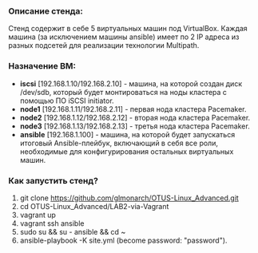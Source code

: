 ### Описание стенда:

Стенд содержит в себе 5 виртуальных машин под VirtualBox. Каждая машина (за исключением машины ansible) имеет по 2 IP адреса из разных подсетей для реализации технологии Multipath. 

### Назначение ВМ:

* **iscsi** [192.168.1.10/192.168.2.10] - машина, на которой создан диск /dev/sdb, который будет монтироваться на ноды кластера с помощью ПО iSCSI initiator.
* **node1** [192.168.1.11/192.168.2.11] - первая нода кластера Pacemaker.
* **node2** [192.168.1.12/192.168.2.12] - вторая нода кластера Pacemaker.
* **node3** [192.168.1.13/192.168.2.13] - третья нода кластера Pacemaker.
* **ansible** [192.168.1.100] - машина, на которой будет запускаться итоговый Ansible-плейбук, включающий в себя все роли, необходимые для конфигурирования остальных виртуальных машин.

### Как запустить стенд?

1. git clone https://github.com/glmonarch/OTUS-Linux_Advanced.git
2. cd OTUS-Linux_Advanced/LAB2-via-Vagrant
3. vagrant up
4. vagrant ssh ansible
5. sudo su && su - ansible && cd ~
6. ansible-playbook -K site.yml (become password: "password").
